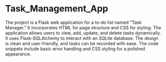 # Task_Management_App

The project is a Flask web application for a to-do list named "Task Manager." It incorporates HTML for page structure and CSS for styling. The application allows users to view, add, update, and delete tasks dynamically. It uses Flask-SQLAlchemy to interact with an SQLite database. The design is clean and user-friendly, and tasks can be recorded with ease. The code snippets include basic error handling and CSS styling for a polished appearance.
